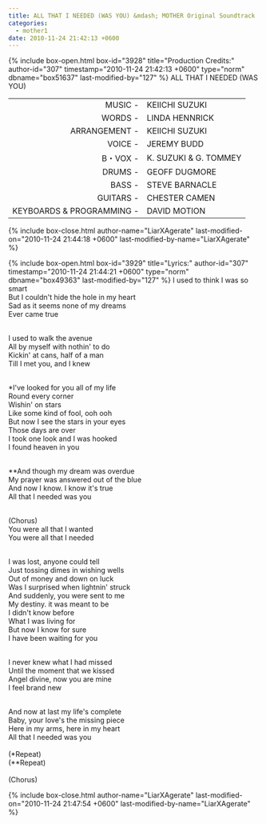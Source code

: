 ```yaml
---
title: ALL THAT I NEEDED (WAS YOU) &mdash; MOTHER Original Soundtrack
categories:
  - mother1
date: 2010-11-24 21:42:13 +0600
---
```

{% include box-open.html box-id="3928" title="Production Credits:" author-id="307" timestamp="2010-11-24 21:42:13 +0600" type="norm" dbname="box51637" last-modified-by="127" %}
ALL THAT I NEEDED (WAS YOU)

<table>
<tr>
<td align="right">MUSIC -</td>
<td>KEIICHI SUZUKI</td>
</tr>
<tr>
<td align="right">WORDS -</td>
<td>LINDA HENNRICK</td>
</tr>
<tr>
<td align="right">ARRANGEMENT -</td>
<td>KEIICHI SUZUKI</td>
</tr>
<tr>
<td align="right">VOICE -</td>
<td>JEREMY BUDD</td>
</tr>
<tr>
<td align="right">B・VOX -</td>
<td>K. SUZUKI & G. TOMMEY</td>
</tr>
<tr>
<td align="right">DRUMS -</td>
<td>GEOFF DUGMORE</td>
</tr>
<tr>
<td align="right">BASS -</td>
<td>STEVE BARNACLE</td>
</tr>
<tr>
<td align="right">GUITARS -</td>
<td>CHESTER CAMEN</td>
</tr>
<tr>
<td align="right">KEYBOARDS & PROGRAMMING -</td>
<td>DAVID MOTION</td>
</tr>
</table>
{% include box-close.html author-name="LiarXAgerate" last-modified-on="2010-11-24 21:44:18 +0600" last-modified-by-name="LiarXAgerate" %}

{% include box-open.html box-id="3929" title="Lyrics:" author-id="307" timestamp="2010-11-24 21:44:21 +0600" type="norm" dbname="box49363" last-modified-by="127" %}
I used to think I was so smart<br />
But I couldn't hide the hole in my heart<br />
Sad as it seems none of my dreams<br />
Ever came true<br /><br />

I used to walk the avenue<br />
All by myself with nothin' to do<br />
Kickin' at cans, half of a man<br />
Till I met you, and I knew<br /><br />

*I've looked for you all of my life<br />
Round every corner<br />
Wishin' on stars<br />
Like some kind of fool, ooh ooh<br />
But now I see the stars in your eyes<br />
Those days are over<br />
I took one look and I was hooked<br />
I found heaven in you<br /><br />

**And though my dream was overdue<br />
My prayer was answered out of the blue<br />
And now I know. I know it's true<br />
All that I needed was you<br /><br />

(Chorus)<br />
You were all that I wanted<br />
You were all that I needed<br /><br />

I was lost, anyone could tell<br />
Just tossing dimes in wishing wells<br />
Out of money and down on luck<br />
Was I surprised when lightnin' struck<br />
And suddenly, you were sent to me<br />
My destiny. it was meant to be<br />
I didn't know before<br />
What I was living for<br />
But now I know for sure<br />
I have been waiting for you<br /><br />

I never knew what I had missed<br />
Until the moment that we kissed<br />
Angel divine, now you are mine<br />
I feel brand new<br /><br />

And now at last my life's complete<br />
Baby, your love's the missing piece<br />
Here in my arms, here in my heart<br />
All that I needed was you<br /><br />
(*Repeat)<br />   (**Repeat)<br /><br />(Chorus)

{% include box-close.html author-name="LiarXAgerate" last-modified-on="2010-11-24 21:47:54 +0600" last-modified-by-name="LiarXAgerate" %}
